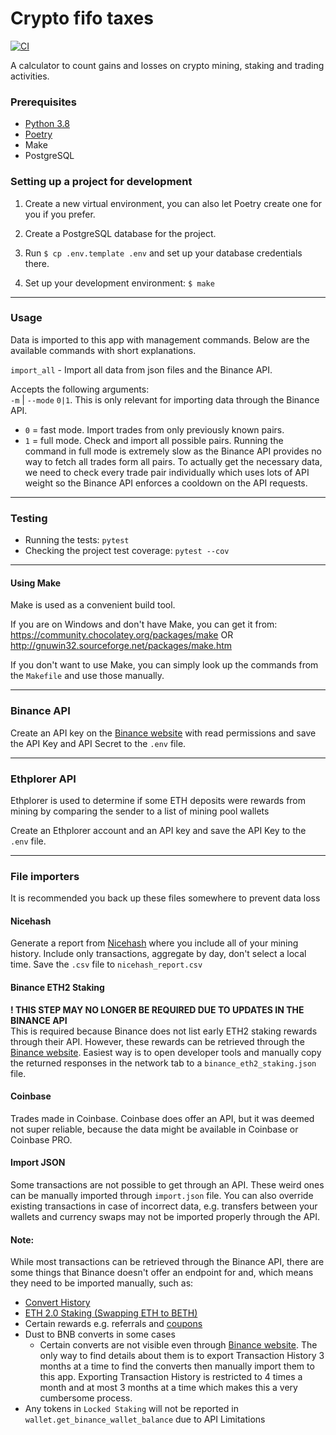 # Crypto fifo taxes

[![CI](https://github.com/ranta/crypto-fifo-taxes/actions/workflows/ci.yml/badge.svg)](https://github.com/ranta/crypto-fifo-taxes/actions)

A calculator to count gains and losses on crypto mining, staking and trading activities.


### Prerequisites

* [Python 3.8](https://www.python.org/)
* [Poetry](https://github.com/python-poetry/poetry#installation)
* Make
* PostgreSQL


### Setting up a project for development

1. Create a new virtual environment, you can also let Poetry create one for you if you prefer.

2. Create a PostgreSQL database for the project.

3. Run `$ cp .env.template .env` and set up your database credentials there.

4. Set up your development environment: `$ make`

---

### Usage

Data is imported to this app with management commands. Below are the available commands with short explanations.

`import_all` -  Import all data from json files and the Binance API.

Accepts the following arguments:
\
`-m` | `--mode` `0|1`. This is only relevant for importing data through the Binance API.

  - `0` = fast mode.
Import trades from only previously known pairs.
  - `1` = full mode. 
Check and import all possible pairs.
Running the command in full mode is extremely slow as the Binance API provides no way to fetch all trades form all pairs.
To actually get the necessary data, we need to check every trade pair individually which uses lots of API weight so the Binance API enforces a cooldown on the API requests.

---

### Testing

* Running the tests: `pytest`
* Checking the project test coverage: `pytest --cov`

---

#### Using Make

Make is used as a convenient build tool.

If you are on Windows and don't have Make, you can get it from:
\
https://community.chocolatey.org/packages/make OR http://gnuwin32.sourceforge.net/packages/make.htm

If you don't want to use Make, you can simply look up the commands from the `Makefile` and use those manually.

---

### Binance API

Create an API key on the [Binance website](https://binance.com) with read permissions and save the API Key
and API Secret to the `.env` file.

---

### Ethplorer API

Ethplorer is used to determine if some ETH deposits were rewards from mining by comparing the sender to a list of mining
pool wallets

Create an Ethplorer account and an API key and save the API Key to the `.env` file.

---

### File importers

It is recommended you back up these files somewhere to prevent data loss

#### Nicehash

Generate a report from [Nicehash](https://www.nicehash.com/my/settings/reports) where you include all of your mining history.
Include only transactions, aggregate by day, don't select a local time.
Save the `.csv` file to `nicehash_report.csv`

#### Binance ETH2 Staking

**! THIS STEP MAY NO LONGER BE REQUIRED DUE TO UPDATES IN THE BINANCE API**
\
This is required because Binance does not list early ETH2 staking rewards through their API.
However, these rewards can be retrieved through the [Binance website](https://www.binance.com/en/my/earn/history/staking).
Easiest way is to open developer tools and manually copy the returned responses in the network tab to a `binance_eth2_staking.json` file.

#### Coinbase

Trades made in Coinbase. Coinbase does offer an API, but it was deemed not super reliable, because the data might be 
available in Coinbase or Coinbase PRO.  

#### Import JSON

Some transactions are not possible to get through an API. These weird ones can be manually imported through `import.json` file.
You can also override existing transactions in case of incorrect data, e.g. transfers between your wallets and currency swaps
may not be imported properly through the API.

#### Note:

While most transactions can be retrieved through the Binance API, there are some things that Binance doesn't offer
an endpoint for and, which means they need to be imported manually, such as:

- [Convert History](https://www.binance.com/en/my/orders/convert/history)
- [ETH 2.0 Staking (Swapping ETH to BETH)](https://www.binance.com/en/my/saving/history/tokenStaking?tab=2)
- Certain rewards e.g. referrals and [coupons](https://www.binance.com/en/my/coupon)
- Dust to BNB converts in some cases
  - Certain converts are not visible even through [Binance website](https://www.binance.com/en/my/wallet/history/bnbconvert).
    The only way to find details about them is to export Transaction History 3 months at a time to find the converts
    then manually import them to this app. Exporting Transaction History is restricted to 4 times a month and at most
    3 months at a time which makes this a very cumbersome process.
- Any tokens in `Locked Staking` will not be reported in `wallet.get_binance_wallet_balance` due to API Limitations
